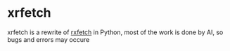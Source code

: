 # xrfetch

xrfetch is a rewrite of [rxfetch](https://github.com/Mangeshrex/rxfetch) in Python, most of the work is done by AI, so bugs and errors may occure
